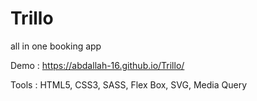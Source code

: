 # Trillo

all in one booking app 

Demo : https://abdallah-16.github.io/Trillo/

Tools : HTML5, CSS3, SASS, Flex Box, SVG, Media Query
